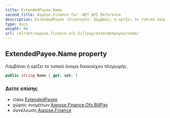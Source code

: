 ```yaml
---
title: ExtendedPayee.Name
second_title: Aspose.Finance for .NET API Reference
description: ExtendedPayee ιδιοκτησία. Λαμβάνει ή ορίζει το τυπικό όνομα δικαιούχου πληρωμής.
type: docs
weight: 40
url: /el/net/aspose.finance.ofx.billpay/extendedpayee/name/
---
```

## ExtendedPayee.Name property

Λαμβάνει ή ορίζει το τυπικό όνομα δικαιούχου πληρωμής.

```csharp
public string Name { get; set; }
```

### Δείτε επίσης

* class [ExtendedPayee](../)
* χώρος ονομάτων [Aspose.Finance.Ofx.BillPay](../../extendedpayee/)
* συνέλευση [Aspose.Finance](../../../)


